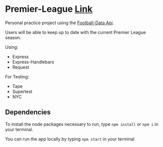 # Premier-League <a href="https://phootball.herokuapp.com/" target="_blank">Link</a>
Personal practice project using the [Football-Data Api](https://www.football-data.org/).

Users will be able to keep up to date with the current Premier League season.

Using:
- Express
- Express-Handlebars
- Request

For Testing:
- Tape
- Supertest
- NYC

## Dependencies

To install the node packages necessary to run, type `npm install` or `npm i` in your terminal.

You can run the app locally by typing `npm start` in your terminal
